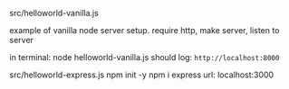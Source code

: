 src/helloworld-vanilla.js

example of vanilla node server setup.
require http, make server, listen to server

in terminal:
node helloworld-vanilla.js
should log: `http://localhost:8000`

src/helloworld-express.js
npm init -y
npm i express
url:
localhost:3000
